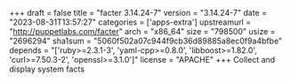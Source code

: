 +++
draft = false
title = "facter 3.14.24-7"
version = "3.14.24-7"
date = "2023-08-31T13:57:27"
categories = ['apps-extra']
upstreamurl = "http://puppetlabs.com/facter"
arch = "x86_64"
size = "798500"
usize = "2696294"
sha1sum = "5060f502a07c944f9cb36d89885a8ec0f9a4bfbe"
depends = "['ruby>=2.3.1-3', 'yaml-cpp>=0.8.0', 'libboost>=1.82.0', 'curl>=7.50.3-2', 'openssl>=3.1.0']"
license = "APACHE"
+++
Collect and display system facts